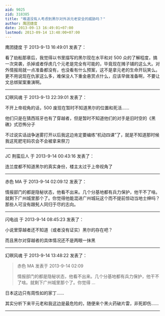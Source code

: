 ```yaml
---
aid: 9025
zid: 318385
title: "难道没有人考虑到黑尔对外派元老安全的威胁吗？"
author: 鹰团捷度
date: 2013-09-13 16:49:01+07:00
lastmod: 2013-09-14 13:48:00+07:00
---
```


鹰团捷度 于 2013-9-13 16:49:01 发表了：

看了劫船那章后，我觉得以书里描写的黑尔现在水平和对 500 众的了解程度，搞一次突袭，杀掉或者俘虏几个元老是完全有可能的，毕竟现在摊子铺的这么大。对外情报局就一点准备都没有，也没看有什么预案，这不是拿元老的生命开玩笑么。更不用说现在仇家这么多，难保没人下重金悬赏点什么，应该早做准备啊，不要让文总绑架案重演啊。

---

幻暝风魂 于 2013-9-13 22:39:01 发表了：

不开上帝视角的话，500 废现在暂时不知道黑尔的位置和死活……

他们只是在猜西班牙也有了穿越者，但是暂时不知道他们的对手是旧时空的《黑礁》式恐怖分子

不过说实话战争迷雾打开以后我这边肯定要编练“机动四课”了，就是不知道那时候我这死肥宅码农会不会被拿来祭刀

---

JC 荆蛮后人 于 2013-9-14 00:43:16 发表了：

连兰度都不知道黑尔的真实身份，楼主太过于上帝视角了

---

赤色 MA 于 2013-9-14 02:09:12 发表了：

情报部门的都是隐秘状态，他看不出来。几个分基地都有兵力保护，他干不了啥。就剩下广州城里那个了。你觉得他能混进广州城玩这个而不提前惊动当地士绅吗？那些人可没有跟髡人同归于尽的志向。

---

闪电战 于 2013-9-14 08:45:23 发表了：

小说里穿越者还不知道（或者没有证实）黑尔的存在吧？

而且黑尔对穿越者的具体情况还不是两眼一抹黑

---

幻暝风魂 于 2013-9-14 13:48:22 发表了：

> 赤色 MA 发表于 2013-9-14 02:09
>
> 情报部门的都是隐秘状态，他看不出来。几个分基地都有兵力保护，他干不了啥。就剩下广州城里那个了。你觉得 ...

日本这边只有周性如的家丁……

其实分析下来平元老和我这边是最危险的，随便来个黑火药破片雷，非死即伤……

---
